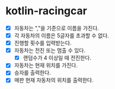 # kotlin-racingcar

- [x] 자동차는 ","을 기준으로 이름을 가진다.
- [x] 각 자동차의 이름은 5글자를 초과할 수 없다.
- [x] 진행할 횟수를 입력받는다.
- [x] 자동차는 전진 또는 멈출 수 있다.
    - [x] 랜덤수가 4 이상일 때 전진한다.
- [x] 자동차는 현재 위치를 가진다.
- [x] 승자를 출력한다.
- [x] 매판 현재 자동차의 위치를 출력한다.
